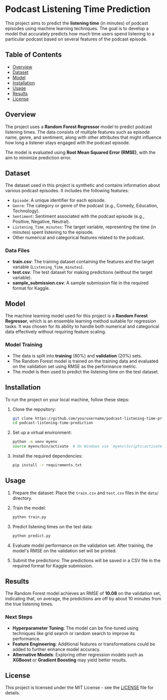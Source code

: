 
# Podcast Listening Time Prediction

This project aims to predict the **listening time** (in minutes) of podcast episodes using machine learning techniques. The goal is to develop a model that accurately predicts how much time users spend listening to a particular podcast based on several features of the podcast episode.

## Table of Contents

- [Overview](#overview)
- [Dataset](#dataset)
- [Model](#model)
- [Installation](#installation)
- [Usage](#usage)
- [Results](#results)
- [License](#license)

## Overview

The project uses a **Random Forest Regressor** model to predict podcast listening times. The data consists of multiple features such as episode name, genre, and sentiment, along with other attributes that might influence how long a listener stays engaged with the podcast episode.

The model is evaluated using **Root Mean Squared Error (RMSE)**, with the aim to minimize prediction error.

## Dataset

The dataset used in this project is synthetic and contains information about various podcast episodes. It includes the following features:

- `Episode`: A unique identifier for each episode.
- `Genre`: The category or genre of the podcast (e.g., Comedy, Education, Technology).
- `Sentiment`: Sentiment associated with the podcast episode (e.g., Positive, Negative, Neutral).
- `Listening_Time_minutes`: The target variable, representing the time (in minutes) spent listening to the episode.
- Other numerical and categorical features related to the podcast.

### Data Files

- **train.csv**: The training dataset containing the features and the target variable (`Listening_Time_minutes`).
- **test.csv**: The test dataset for making predictions (without the target variable).
- **sample_submission.csv**: A sample submission file in the required format for Kaggle.

## Model

The machine learning model used for this project is a **Random Forest Regressor**, which is an ensemble learning method suitable for regression tasks. It was chosen for its ability to handle both numerical and categorical data effectively without requiring feature scaling.

### Model Training

- The data is split into **training** (80%) and **validation** (20%) sets.
- The Random Forest model is trained on the training data and evaluated on the validation set using RMSE as the performance metric.
- The model is then used to predict the listening time on the test dataset.

## Installation

To run the project on your local machine, follow these steps:

1. Clone the repository:
   ```bash
   git clone https://github.com/yourusername/podcast-listening-time-prediction.git
   cd podcast-listening-time-prediction
   ```

2. Set up a virtual environment:
   ```bash
   python -m venv myenv
   source myenv/bin/activate  # On Windows use 'myenv\Scripts\activate'
   ```

3. Install the required dependencies:
   ```bash
   pip install -r requirements.txt
   ```

## Usage

1. Prepare the dataset:
   Place the `train.csv` and `test.csv` files in the `data/` directory.

2. Train the model:
   ```bash
   python train.py
   ```

3. Predict listening times on the test data:
   ```bash
   python predict.py
   ```

4. Evaluate model performance on the validation set:
   After training, the model's RMSE on the validation set will be printed.

5. Submit the predictions:
   The predictions will be saved in a CSV file in the required format for Kaggle submission.

## Results

The Random Forest model achieves an RMSE of **10.08** on the validation set, indicating that, on average, the predictions are off by about 10 minutes from the true listening times.

### Next Steps
- **Hyperparameter Tuning**: The model can be fine-tuned using techniques like grid search or random search to improve its performance.
- **Feature Engineering**: Additional features or transformations could be added to further enhance model accuracy.
- **Alternative Models**: Exploring other regression models such as **XGBoost** or **Gradient Boosting** may yield better results.

## License

This project is licensed under the MIT License - see the [LICENSE](LICENSE) file for details.
